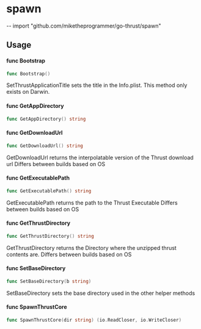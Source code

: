 # spawn
--
    import "github.com/miketheprogrammer/go-thrust/spawn"


## Usage

#### func  Bootstrap

```go
func Bootstrap()
```
SetThrustApplicationTitle sets the title in the Info.plist. This method only
exists on Darwin.

#### func  GetAppDirectory

```go
func GetAppDirectory() string
```

#### func  GetDownloadUrl

```go
func GetDownloadUrl() string
```
GetDownloadUrl returns the interpolatable version of the Thrust download url
Differs between builds based on OS

#### func  GetExecutablePath

```go
func GetExecutablePath() string
```
GetExecutablePath returns the path to the Thrust Executable Differs between
builds based on OS

#### func  GetThrustDirectory

```go
func GetThrustDirectory() string
```
GetThrustDirectory returns the Directory where the unzipped thrust contents are.
Differs between builds based on OS

#### func  SetBaseDirectory

```go
func SetBaseDirectory(b string)
```
SetBaseDirectory sets the base directory used in the other helper methods

#### func  SpawnThrustCore

```go
func SpawnThrustCore(dir string) (io.ReadCloser, io.WriteCloser)
```
